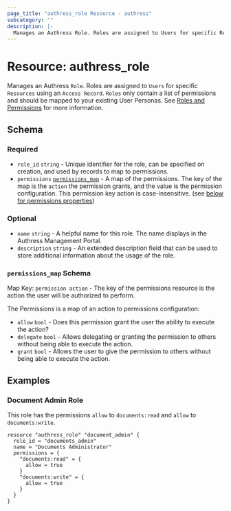 ```yaml
---
page_title: "authress_role Resource - authress"
subcategory: ""
description: |-
  Manages an Authress Role. Roles are assigned to Users for specific Resources using an Access Record. Roles only contain a list of permissions and should be mapped to your existing User Personas. See Roles and Permissions https://authress.io/knowledge-base/docs/authorization/permissions#roles for more information.
---
```


# Resource: authress_role

Manages an Authress `Role`. Roles are assigned to `Users` for specific `Resources` using an `Access Record`. `Roles` only contain a list of permissions and should be mapped to your existing User Personas. See [Roles and Permissions](https://authress.io/knowledge-base/docs/authorization/permissions#roles) for more information.



<!-- schema generated by tfplugindocs -->
## Schema

### Required

- `role_id` `string` - Unique identifier for the role, can be specified on creation, and used by records to map to permissions.
- `permissions` [`permissions_map`](#nestedatt--permissions) - A map of the permissions. The key of the map is the `action` the permission grants, and the value is the permission configuration. This permission key action is case-insensitive. (see [below for permissions properties](#nestedatt--permissions))

### Optional

- `name` `string` - A helpful name for this role. The name displays in the Authress Management Portal.
- `description` `string` - An extended description field that can be used to store additional information about the usage of the role.

<a id="nestedatt--permissions"></a>
### `permissions_map` Schema
Map Key: `permission action` - The key of the permissions resource is the action the user will be authorized to perform.

The Permissions is a map of an action to permissions configuration:

- `allow` `bool` - Does this permission grant the user the ability to execute the action?
- `delegate` `bool` - Allows delegating or granting the permission to others without being able to execute the action.
- `grant` `bool` - Allows the user to give the permission to others without being able to execute the action.


## Examples

### Document Admin Role
This role has the permissions `allow` to `documents:read` and `allow` to `documents:write`.

```hcl
resource "authress_role" "document_admin" {
  role_id = "documents_admin"
  name = "Documents Administrator"
  permissions = {
    "documents:read" = {
      allow = true
    }
    "documents:write" = {
      allow = true
    }
  }
}
```